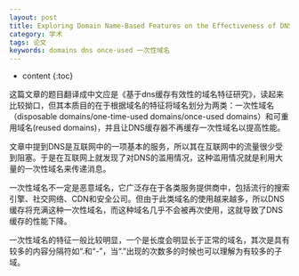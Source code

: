 ```yaml
---
layout: post
title: Exploring Domain Name-Based Features on the Effectiveness of DNS Caching 
category: 学术
tags: 论文
keywords: domains dns once-used 一次性域名
---
```


* content
{:toc}

这篇文章的题目翻译成中文应是《基于dns缓存有效性的域名特征研究》，读起来比较拗口，但其本质目的在于根据域名的特征将域名划分为两类：一次性域名（disposable domains/one-time-used domains/once-used domains）和可重用域名(reused domains)，并且让DNS缓存器不再缓存一次性域名以提高性能。

文章中提到DNS是互联网中的一项基本的服务，所以其在互联网中的流量很少受到阻塞。于是在互联网上就发现了对DNS的滥用情况，这种滥用情况就是利用大量的一次性域名来传递消息。

一次性域名不一定是恶意域名，它广泛存在于各类服务提供商中，包括流行的搜索引擎、社交网络、CDN和安全公司。但由于此类域名的使用越来越多，所以DNS缓存将充满这种一次性域名，而这种域名几乎不会被再次使用，这就导致了DNS缓存的性能下降。

一次性域名的特征一般比较明显，一个是长度会明显长于正常的域名，其次是具有较多的内容分隔符如“.和“-”，当“.”出现的次数多的时候也可以理解为有较多的子域。

